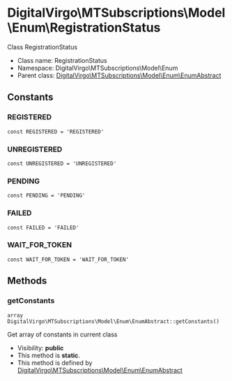DigitalVirgo\MTSubscriptions\Model\Enum\RegistrationStatus
===============

Class RegistrationStatus




* Class name: RegistrationStatus
* Namespace: DigitalVirgo\MTSubscriptions\Model\Enum
* Parent class: [DigitalVirgo\MTSubscriptions\Model\Enum\EnumAbstract](DigitalVirgo-MTSubscriptions-Model-Enum-EnumAbstract.md)



Constants
----------


### REGISTERED

    const REGISTERED = 'REGISTERED'





### UNREGISTERED

    const UNREGISTERED = 'UNREGISTERED'





### PENDING

    const PENDING = 'PENDING'





### FAILED

    const FAILED = 'FAILED'





### WAIT_FOR_TOKEN

    const WAIT_FOR_TOKEN = 'WAIT_FOR_TOKEN'







Methods
-------


### getConstants

    array DigitalVirgo\MTSubscriptions\Model\Enum\EnumAbstract::getConstants()

Get array of constants in current class



* Visibility: **public**
* This method is **static**.
* This method is defined by [DigitalVirgo\MTSubscriptions\Model\Enum\EnumAbstract](DigitalVirgo-MTSubscriptions-Model-Enum-EnumAbstract.md)



